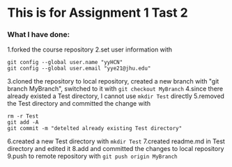 # This is for Assignment 1 Tast 2
### What I have done:
1.forked the course repository
2.set user information with
```
git config --global user.name "yyHCN"
git config --global user.email "yye21@jhu.edu"
```
3.cloned the repository to local repository, created a new branch with "git branch MyBranch", switched to it with `git checkout MyBranch`
4.since there already existed a Test directory, I cannot use `mkdir Test` directly
5.removed the Test directory and committed the change with
```
rm -r Test
git add -A
git commit -m "detelted already existing Test directory"
```
6.created a new Test directory with `mkdir Test`
7.created readme.md in Test directory and edited it
8.add and committed the changes to local repository
9.push to remote repository with `git push origin MyBranch`


